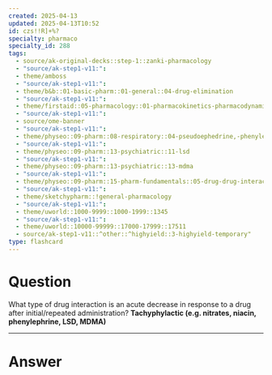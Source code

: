 ```yaml
---
created: 2025-04-13
updated: 2025-04-13T10:52
id: czs!!R]+%?
specialty: pharmaco
specialty_id: 288
tags:
  - source/ak-original-decks::step-1::zanki-pharmacology
  - "source/ak-step1-v11:": 
  - theme/amboss
  - "source/ak-step1-v11:": 
  - theme/b&b::01-basic-pharm::01-general::04-drug-elimination
  - "source/ak-step1-v11:": 
  - theme/firstaid::05-pharmacology::01-pharmacokinetics-pharmacodynamics::10-types-of-drug-interactions
  - "source/ak-step1-v11:": 
  - source/ome-banner
  - "source/ak-step1-v11:": 
  - theme/physeo::09-pharm::08-respiratory::04-pseudoephedrine,-phenylephrine
  - "source/ak-step1-v11:": 
  - theme/physeo::09-pharm::13-psychiatric::11-lsd
  - "source/ak-step1-v11:": 
  - theme/physeo::09-pharm::13-psychiatric::13-mdma
  - "source/ak-step1-v11:": 
  - theme/physeo::09-pharm::15-pharm-fundamentals::05-drug-drug-interactions
  - "source/ak-step1-v11:": 
  - theme/sketchypharm::!general-pharmacology
  - "source/ak-step1-v11:": 
  - theme/uworld::1000-9999::1000-1999::1345
  - "source/ak-step1-v11:": 
  - theme/uworld::10000-99999::17000-17999::17511
  - source/ak-step1-v11::^other::^highyield::3-highyield-temporary"
type: flashcard
---
```


# Question
What type of drug interaction is an acute decrease in response to a drug after initial/repeated administration?   **Tachyphylactic (e.g. nitrates, niacin, phenylephrine, LSD, MDMA)**

---

# Answer
